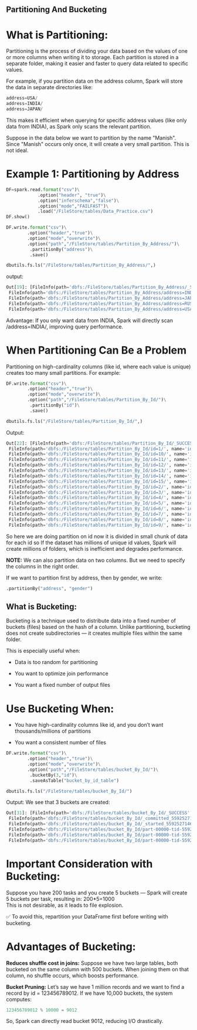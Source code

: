 ## Partitioning And Bucketing

# What is Partitioning:
Partitioning is the process of dividing your data based on the values of one or more columns when writing it to storage. Each partition is stored in a separate folder, making it easier and faster to query data related to specific values.

For example, if you partition data on the address column, Spark will store the data in separate directories like:
```python
address=USA/
address=INDIA/
address=JAPAN/
```
This makes it efficient when querying for specific address values (like only data from INDIA), as Spark only scans the relevant partition.

Suppose in the data below we want to partition by the name "Manish". Since "Manish" occurs only once, it will create a very small partition. This is not ideal.

# Example 1: Partitioning by Address
```python
DF=spark.read.format("csv")\
            .option("header", "true")\
            .option("inferschema","false")\
            .option("mode","FAILFAST")\
            .load("/FileStore/tables/Data_Practice.csv")
DF.show()

DF.write.format("csv")\
        .option("header","true")\
        .option("mode","overwrite")\
        .option("path","/FileStore/tables/Partition_By_Address/")\
         .partitionBy("address")\
         .save()

dbutils.fs.ls("/FileStore/tables/Partition_By_Address/",)
```
output:
```python
Out[19]: [FileInfo(path='dbfs:/FileStore/tables/Partition_By_Address/_SUCCESS', name='_SUCCESS', size=0, modificationTime=1747753251000),
 FileInfo(path='dbfs:/FileStore/tables/Partition_By_Address/address=INDIA/', name='address=INDIA/', size=0, modificationTime=0),
 FileInfo(path='dbfs:/FileStore/tables/Partition_By_Address/address=JAPAN/', name='address=JAPAN/', size=0, modificationTime=0),
 FileInfo(path='dbfs:/FileStore/tables/Partition_By_Address/address=RUSSIA/', name='address=RUSSIA/', size=0, modificationTime=0),
 FileInfo(path='dbfs:/FileStore/tables/Partition_By_Address/address=USA/', name='address=USA/', size=0, modificationTime=0)]

 ```
 Advantage:
If you only want data from INDIA, Spark will directly scan /address=INDIA/, improving query performance.

# When Partitioning Can Be a Problem

Partitioning on high-cardinality columns (like id, where each value is unique) creates too many small partitions. For example:

```python
DF.write.format("csv")\
        .option("header","true")\
        .option("mode","overwrite")\
        .option("path","/FileStore/tables/Partition_By_Id/")\
         .partitionBy("id")\
         .save()

dbutils.fs.ls("/FileStore/tables/Partition_By_Id/",)
```
Output:
```python
Out[22]: [FileInfo(path='dbfs:/FileStore/tables/Partition_By_Id/_SUCCESS', name='_SUCCESS', size=0, modificationTime=1747753315000),
 FileInfo(path='dbfs:/FileStore/tables/Partition_By_Id/id=1/', name='id=1/', size=0, modificationTime=0),
 FileInfo(path='dbfs:/FileStore/tables/Partition_By_Id/id=10/', name='id=10/', size=0, modificationTime=0),
 FileInfo(path='dbfs:/FileStore/tables/Partition_By_Id/id=11/', name='id=11/', size=0, modificationTime=0),
 FileInfo(path='dbfs:/FileStore/tables/Partition_By_Id/id=12/', name='id=12/', size=0, modificationTime=0),
 FileInfo(path='dbfs:/FileStore/tables/Partition_By_Id/id=13/', name='id=13/', size=0, modificationTime=0),
 FileInfo(path='dbfs:/FileStore/tables/Partition_By_Id/id=14/', name='id=14/', size=0, modificationTime=0),
 FileInfo(path='dbfs:/FileStore/tables/Partition_By_Id/id=15/', name='id=15/', size=0, modificationTime=0),
 FileInfo(path='dbfs:/FileStore/tables/Partition_By_Id/id=2/', name='id=2/', size=0, modificationTime=0),
 FileInfo(path='dbfs:/FileStore/tables/Partition_By_Id/id=3/', name='id=3/', size=0, modificationTime=0),
 FileInfo(path='dbfs:/FileStore/tables/Partition_By_Id/id=4/', name='id=4/', size=0, modificationTime=0),
 FileInfo(path='dbfs:/FileStore/tables/Partition_By_Id/id=5/', name='id=5/', size=0, modificationTime=0),
 FileInfo(path='dbfs:/FileStore/tables/Partition_By_Id/id=6/', name='id=6/', size=0, modificationTime=0),
 FileInfo(path='dbfs:/FileStore/tables/Partition_By_Id/id=7/', name='id=7/', size=0, modificationTime=0),
 FileInfo(path='dbfs:/FileStore/tables/Partition_By_Id/id=8/', name='id=8/', size=0, modificationTime=0),
 FileInfo(path='dbfs:/FileStore/tables/Partition_By_Id/id=9/', name='id=9/', size=0, modificationTime=0)]
 ```
 So here we are doing partition on id now it is divided in small chunk of data for each id so If the dataset has millions of unique id values, Spark will create millions of folders, which is inefficient and degrades performance.

 **NOTE:**  We can also partition data on two columns. But we need to specify the columns in the right order.

If we want to partition first by address, then by gender, we write:
```python
.partitionBy("address", "gender")
```

## What is Bucketing:
Bucketing is a technique used to distribute data into a fixed number of buckets (files) based on the hash of a column. Unlike partitioning, bucketing does not create subdirectories — it creates multiple files within the same folder.

This is especially useful when:

- Data is too random for partitioning

- You want to optimize join performance

- You want a fixed number of output files
# Use Bucketing When:
- You have high-cardinality columns like id, and you don’t want thousands/millions of partitions

- You want a consistent number of files

```python
DF.write.format("csv")\
        .option("header","true")\
        .option("mode","overwrite")\
        .option("path","/FileStore/tables/bucket_By_Id/")\
         .bucketBy(3,"id")\
         .saveAsTable("bucket_by_id_table")

dbutils.fs.ls("/FileStore/tables/bucket_By_Id/")
```
Output:
We see that 3 buckets are created:

```python
Out[31]: [FileInfo(path='dbfs:/FileStore/tables/bucket_By_Id/_SUCCESS', name='_SUCCESS', size=0, modificationTime=1747753862000),
 FileInfo(path='dbfs:/FileStore/tables/bucket_By_Id/_committed_5592527146531380392', name='_committed_5592527146531380392', size=306, modificationTime=1747753862000),
 FileInfo(path='dbfs:/FileStore/tables/bucket_By_Id/_started_5592527146531380392', name='_started_5592527146531380392', size=0, modificationTime=1747753861000),
 FileInfo(path='dbfs:/FileStore/tables/bucket_By_Id/part-00000-tid-5592527146531380392-2972990c-0d56-4137-ad74-399e10fb6813-22-1_00000.c000.csv', name='part-00000-tid-5592527146531380392-2972990c-0d56-4137-ad74-399e10fb6813-22-1_00000.c000.csv', size=239, modificationTime=1747753861000),
 FileInfo(path='dbfs:/FileStore/tables/bucket_By_Id/part-00000-tid-5592527146531380392-2972990c-0d56-4137-ad74-399e10fb6813-22-2_00001.c000.csv', name='part-00000-tid-5592527146531380392-2972990c-0d56-4137-ad74-399e10fb6813-22-2_00001.c000.csv', size=172, modificationTime=1747753862000),
 FileInfo(path='dbfs:/FileStore/tables/bucket_By_Id/part-00000-tid-5592527146531380392-2972990c-0d56-4137-ad74-399e10fb6813-22-3_00002.c000.csv', name='part-00000-tid-5592527146531380392-2972990c-0d56-4137-ad74-399e10fb6813-22-3_00002.c000.csv', size=87, modificationTime=1747753862000)]

 ```
# Important Consideration with Bucketing:
Suppose you have 200 tasks and you create 5 buckets — Spark will create 5 buckets per task, resulting in: 200*5=1000<br>
 This is not desirable, as it leads to file explosion.

✅ To avoid this, repartition your DataFrame first before writing with bucketing.

# Advantages of Bucketing:
**Reduces shuffle cost in joins:** 
Suppose we have two large tables, both bucketed on the same column with 500 buckets. When joining them on that column, no shuffle occurs, which boosts performance.

**Bucket Pruning:**
Let’s say we have 1 million records and we want to find a record by id = 123456789012. If we have 10,000 buckets, the system computes:
```python
123456789012 % 10000 = 9012
```
So, Spark can directly read bucket 9012, reducing I/O drastically.
